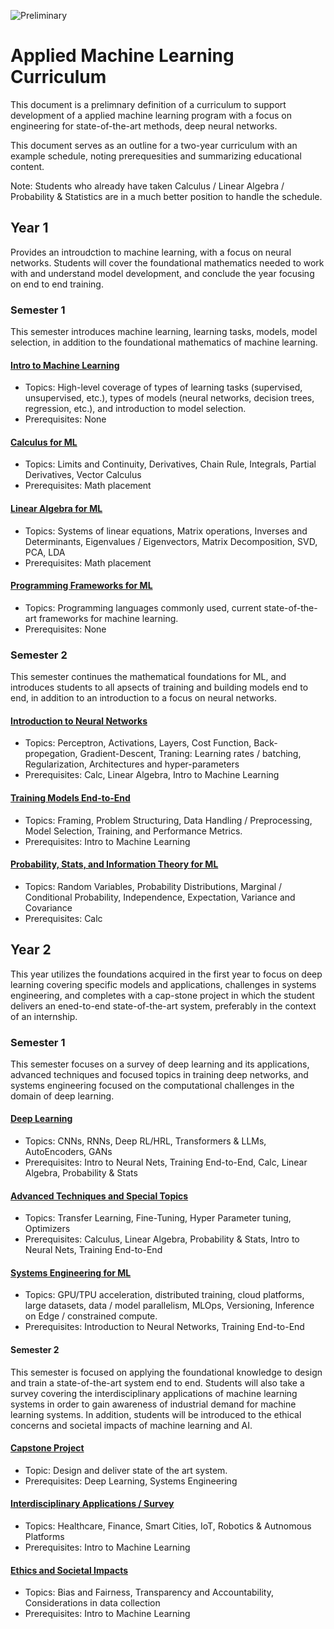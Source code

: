 ![Preliminary](https://img.shields.io/badge/Status-Preliminary-yellow)

# Applied Machine Learning Curriculum
This document is a prelimnary definition of a curriculum to support development of a applied machine learning program with a focus on engineering for state-of-the-art methods, deep neural networks.

This document serves as an outline for a two-year curriculum with an example schedule, noting prerequesities and summarizing educational content.

Note: Students who already have taken Calculus / Linear Algebra / Probability & Statistics are in a much better position to handle the schedule.


## Year 1

Provides an introudction to machine learning, with a focus on neural networks. Students will cover the foundational mathematics needed to work with and understand model development, and conclude the year focusing on end to end training.

### Semester 1

This semester introduces machine learning, learning tasks, models, model selection, in addition to the foundational mathematics of machine learning.

#### [Intro to Machine Learning](./core/foundations/intro.md)
- Topics: High-level coverage of types of learning tasks (supervised, unsupervised, etc.), types of models (neural networks, decision trees, regression, etc.), and introduction to model selection.
- Prerequisites: None
#### [Calculus for ML](./core/maths/calculus.md)
- Topics: Limits and Continuity, Derivatives, Chain Rule, Integrals, Partial Derivatives, Vector Calculus
- Prerequisites: Math placement
#### [Linear Algebra for ML](./core/maths/linear-algebra.md)
- Topics: Systems of linear equations, Matrix operations, Inverses and Determinants, Eigenvalues / Eigenvectors, Matrix Decomposition, SVD, PCA, LDA
- Prerequisites: Math placement

#### [Programming Frameworks for ML](./core/foundations/programming.md)
- Topics: Programming languages commonly used, current state-of-the-art frameworks for machine learning.
- Prerequisites: None

### Semester 2

This semester continues the mathematical foundations for ML, and introduces students to all apsects of training and building models end to end, in addition to an introduction to a focus on neural networks.

#### [Introduction to Neural Networks](./core/foundations/neural-nets.md)
- Topics: Perceptron, Activations, Layers, Cost Function, Back-propegation, Gradient-Descent, Traning: Learning rates / batching, Regularization, Architectures and hyper-parameters
- Prerequisites: Calc, Linear Algebra, Intro to Machine Learning
#### [Training Models End-to-End](./core/foundations/methods.md)
- Topics: Framing, Problem Structuring, Data Handling / Preprocessing, Model Selection, Training, and Performance Metrics.
- Prerequisites: Intro to Machine Learning
#### [Probability, Stats, and Information Theory for ML](./core/maths/statistics.md)
- Topics: Random Variables, Probability Distributions, Marginal / Conditional Probability, Independence, Expectation, Variance and Covariance
- Prerequisites: Calc

## Year 2
This year utilizes the foundations acquired in the first year to focus on deep learning covering specific models and applications, challenges in systems engineering, and completes with a cap-stone project in which the student delivers an ened-to-end state-of-the-art system, preferably in the context of an internship.

### Semester 1
This semester focuses on a survey of deep learning and its applications, advanced techniques and focused topics in training deep networks,  and systems engineering focused on the computational challenges in the domain of deep learning.

#### [Deep Learning](./core/foundations/deep-nets.md)
- Topics: CNNs, RNNs, Deep RL/HRL, Transformers & LLMs, AutoEncoders, GANs
- Prerequisites: Intro to Neural Nets, Training End-to-End, Calc, Linear Algebra, Probability & Stats
#### [Advanced Techniques and Special Topics](./core/foundations/advanced.md)
- Topics: Transfer Learning, Fine-Tuning, Hyper Parameter tuning, Optimizers
- Prerequisites: Calculus, Linear Algebra, Probability & Stats, Intro to Neural Nets, Training End-to-End
#### [Systems Engineering for ML](./core/foundations/systems.md)
- Topics: GPU/TPU acceleration, distributed training, cloud platforms, large datasets, data / model parallelism, MLOps, Versioning, Inference on Edge / constrained compute.
- Prerequisites: Introduction to Neural Networks, Training End-to-End

#### Semester 2
This semester is focused on applying the foundational knowledge to design and train a state-of-the-art system end to end. Students will also take a survey covering the interdisciplinary applications of machine learning systems in order to gain awareness of industrial demand for machine learning systems.  In addition, students will be introduced to the ethical concerns and societal impacts of machine learning and AI.

#### [Capstone Project](./support/captstone.md)
- Topic: Design and deliver state of the art system.
- Prerequisites: Deep Learning, Systems Engineering

#### [Interdisciplinary Applications / Survey](./support/survey.md)
- Topics: Healthcare, Finance, Smart Cities, IoT, Robotics & Autnomous Platforms
- Prerequisites: Intro to Machine Learning

#### [Ethics and Societal Impacts](./support/ethics.md)
- Topics: Bias and Fairness, Transparency and Accountability, Considerations in data collection
- Prerequisites: Intro to Machine Learning

